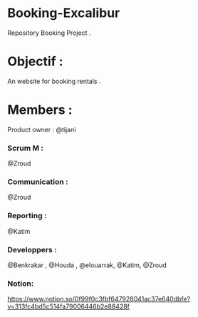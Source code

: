 # Booking-Excalibur
Repository Booking Project .
# Objectif :
An website for booking rentals .

# Members :
Product owner :
@tijani 

### Scrum M :
@Zroud


### Communication :
@Zroud

### Reporting :
@Katim

### Developpers :
@Benkrakar , @Houda , @elouarrak, @Katim, @Zroud
### Notion:
https://www.notion.so/0f99f0c3fbf647928041ac37e640dbfe?v=313fc4bd5c514fa79006446b2e88428f

